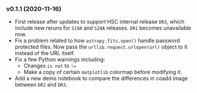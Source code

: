 ### v0.1.1 (2020-11-16)

- First release after updates to support HSC internal release `DR3`, which include new
  reruns for `S19A` and `S20A` releases. `DR1` becomes unavailable now.
- Fix a problem related to how `astropy.fits.open()` handle password protected files. Now
  pass the `urllib.request.urlopen(url)` object to it instead of the URL itself.
- Fix a few Python warnings including:
    - Changes `is not` to `!=`
    - Make a copy of certain `matplotlib` colormap before modifying it.
- Add a new demo notebook to compare the differences in coadd image between `DR2` and
  `DR3`.
